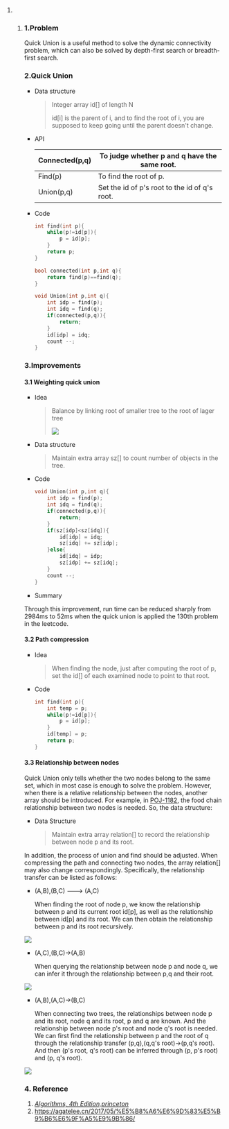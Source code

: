 1. 1. ### 1.Problem

      Quick Union is  a useful method to solve the dynamic connectivity problem, which can also be solved by depth-first search or breadth-first search. 	

      ### 2.Quick Union

      - Data structure

        > Integer array id[]  of length N
        >
        > id[i] is the parent of i, and to find the root of i, you are supposed to keep going until the parent doesn't change.

      - API

        | Connected(p,q) | To judge whether p and q have the same root.  |
        | -------------- | --------------------------------------------- |
        | Find(p)        | To find the root of p.                        |
        | Union(p,q)     | Set the id of p's root to the id of q's root. |

      - Code

        ```c++
        int find(int p){
            while(p!=id[p]){
                p = id[p];
            }
            return p;
        }
        
        bool connected(int p,int q){
            return find(p)==find(q);
        }
        
        void Union(int p,int q){
            int idp = find(p);
            int idq = find(q);
            if(connected(p,q)){
                return;
            }
            id[idp] = idq;
            count --;
        }
        ```

      ### 3.Improvements

      #### 3.1 Weighting quick union 

      - Idea

        > Balance by linking root of smaller tree to the root of lager tree
        >
        > ![](https://img2018.cnblogs.com/blog/1347030/201902/1347030-20190218132555753-882442150.png)

      

      - Data structure 

        > Maintain extra array sz[] to count number of objects in the tree.

      - Code

        ```c++
        void Union(int p,int q){
            int idp = find(p);
            int idq = find(q);
            if(connected(p,q)){
                return;
            }
            if(sz[idp]<sz[idq]){
                id[idp] = idq;
                sz[idq] += sz[idp];
            }else{
                id[idq] = idp;
                sz[idp] += sz[idq];
            }
            count --;
        }
        ```

      - Summary

      Through this improvement, run time can be reduced sharply from 2984ms to 52ms when the quick union is applied the 130th problem in the leetcode.

      #### 3.2 Path compression

      - Idea

        > When finding the node, just after computing the root of p, set the id[] of each examined node to point to that root.

      - Code

        ```c++
        int find(int p){
            int temp = p;
            while(p!=id[p]){
                p = id[p];
            }
            id[temp] = p;
            return p;
        }
        ```

      #### 3.3 Relationship between nodes

      Quick Union only tells whether the two nodes belong to the same set, which in most case is enough to solve the problem. However, when there is  a relative relationship between the nodes, another array should be introduced. For example, in [POJ-1182](http://poj.org/problem?id=1182), the food chain relationship between two nodes is needed. So, the data structure:

      - Data Structure

        > Maintain extra array relation[] to record the relationship between node p and its root.

      In addition, the process of union and find should be adjusted.  When compressing the path and connecting two nodes, the array relation[] may also change correspondingly. Specifically, the relationship transfer can be listed as follows:

      - (A,B),(B,C) ---> (A,C)

        When finding the root of node p, we know the relationship between p and its current root id[p], as well as the relationship between id[p] and its root. We can then obtain the relationship between p and its root recursively.

      ![](https://img2018.cnblogs.com/blog/1347030/201906/1347030-20190622172903251-195883996.png)

      - (A,C),(B,C)->(A,B)

        When querying the relationship between node p and node q, we can infer it through the relationship between p,q and their root.  

      ![](https://img2018.cnblogs.com/blog/1347030/201906/1347030-20190622172914725-1030951268.png)


      - (A,B),(A,C)->(B,C)

        When connecting two trees, the relationships between node p and its root, node q and its root, p and q are known. And the relationship between node p's root and node q's root is needed. We can first find the relationship between p and the root of q through the relationship transfer (p,q),(q,q's root)->(p,q's root). And then (p's root, q's root) can be inferred through (p, p's root) and (p, q's root).

      ![](https://img2018.cnblogs.com/blog/1347030/201906/1347030-20190622172925407-117580972.png)

      ### 4. Reference

      1. [ *Algorithms, 4th Edition,princeton*](https://algs4.cs.princeton.edu/lectures/15UnionFind-2x2.pdf)
      2. https://agatelee.cn/2017/05/%E5%B8%A6%E6%9D%83%E5%B9%B6%E6%9F%A5%E9%9B%86/
